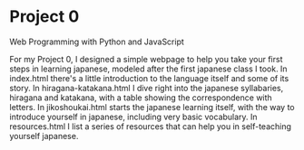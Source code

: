 # Project 0

Web Programming with Python and JavaScript

For my Project 0, I designed a simple webpage to help you take your first steps in learning japanese, modeled after the first japanese class I took.
In index.html there's a little introduction to the language itself and some of its story.
In hiragana-katakana.html I dive right into the japanese syllabaries, hiragana and katakana, with a table showing the correspondence with letters. 
In jikoshoukai.html starts the japanese learning itself, with the way to introduce yourself in japanese, including very basic vocabulary.
In resources.html I list a series of resources that can help you in self-teaching yourself japanese.